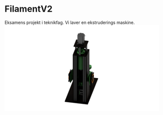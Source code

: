 # FilamentV2
Eksamens projekt i teknikfag. Vi laver en ekstruderings maskine.
![SEXY RENDERS!](https://github.com/jakelele-bot/FilamentV2/blob/main/FilamentMaskine%203d%20model/renders/WhiteGlowFront.png)
